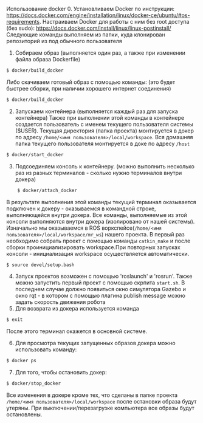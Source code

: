 Использование docker
0. Установливаем Docker по инструкции: https://docs.docker.com/engine/installation/linux/docker-ce/ubuntu/#os-requirements. Настраиваем Docker для работы с ним без root доступа (без sudo): https://docs.docker.com/install/linux/linux-postinstall/
Следующие команды выполняем из папки, куда клонирован репозиторий из под обычного пользователя
1. Собираем образ (выполняется один раз, а также при изменении файла образа Dockerfile) 
``` bash
$ docker/build_docker
```
Либо скачиваем готовый образ с помощью команды: (это будет быстрее сборки, при наличии хорошего интернет соединения)
``` bash
$ docker/build_docker
```
2. Запускаем контейнера (выполняется каждый раз для запуска контейнера) Также при выполнении этой команды в контейнере создается пользователь с именем текущего пользователя системы ($USER). Текущая директория (папка проекта) монтируется в докер по адресу `/home/<имя пользователя>/local/workspace`. Вся домашняя папка текущего пользователя монтируется в доке по адресу `/host`
``` bash	
$ docker/start_docker
```
3. Подсоединяем консоль к контейнеру. (можно выполнить несколько раз из разных терминалов - сколько нужно терминалов внутри докера)
``` bash
	$ docker/attach_docker
```
В результате выполнения этой команды текущий терминал оказывается подключен к докеру - оказываемся в командной строке, выполняющейся внутри докера. Все команды, выполняемые из этой консоли выполняются внутри докера (изолировано от нашей системы). Изначально мы оказываемся в ROS воркспейсе(`/home/<имя пользователя>/local/workspace/mr_ws`) нашего проекта. В первый раз необходимо собрать проект с помощью команды `catkin_make` и после сборки проинициализировать workspace.При повторных запусках консоли - инициализация workspace осуществляется автоматически. 
``` bash
$ source devel/setup.bash
```

4. Запуск проектов возможен с помощью 'roslaunch' и 'rosrun'. Также можно запустить первый проект с помощью скрпита `start.sh`. В последнем случае должно появиться окно симулятора Gazebo и окно rqt - в котором с помощью плагина publish message можно задать скорость движения робота
5. Для возврата из докера используется команда 
``` bash
$ exit
```
После этого терминал окажется в основной системе.

6. Для просмотра текущих запущенных образов докера можно использовать команду:
``` bash
$ docker ps
```
7. Для того, чтобы остановить докер:
``` bash
$ docker/stop_docker
```
Все изменения в докере кроме тех, что сделаны в папке проекта `/home/<имя пользователя>/local/workspace` после остановки образа будут утеряны. При выключении/перезагрузке компьютера все образы будут остановлены.

	
